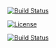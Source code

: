 [![Build Status](https://img.shields.io/badge/Python-3776AB?style=for-the-badge&logo=python&logoColor=white)](https://www.python.org/)

[![License](https://img.shields.io/github/license/YHY-NCSU/Homework1.svg?style=for-the-badge)](LICENSE.md)

[![Build Status](https://img.shields.io/badge/Linux-FCC624?style=for-the-badge&logo=linux&logoColor=black)](https://www.linux.org/)
